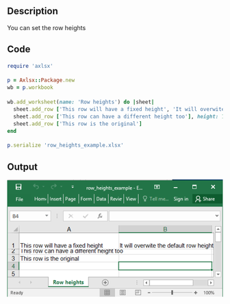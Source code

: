 ## Description

You can set the row heights

## Code

```ruby
require 'axlsx'

p = Axlsx::Package.new
wb = p.workbook

wb.add_worksheet(name: 'Row heights') do |sheet|
  sheet.add_row ['This row will have a fixed height', 'It will overwite the default row height'], height: 30
  sheet.add_row ['This row can have a different height too'], height: 10
  sheet.add_row ['This row is the original']
end

p.serialize 'row_heights_example.xlsx'
```

## Output

![Output](images/row_heights_example.png "Output")
